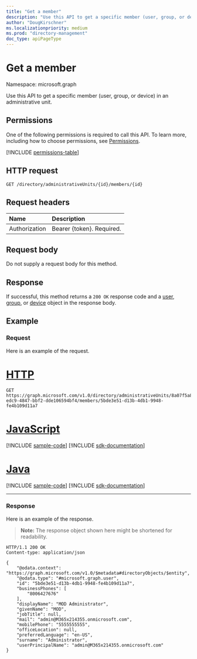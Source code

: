 ```yaml
---
title: "Get a member"
description: "Use this API to get a specific member (user, group, or device) in an administrative unit."
author: "DougKirschner"
ms.localizationpriority: medium
ms.prod: "directory-management"
doc_type: apiPageType
---
```


# Get a member

Namespace: microsoft.graph

Use this API to get a specific member (user, group, or device) in an administrative unit.

## Permissions
One of the following permissions is required to call this API. To learn more, including how to choose permissions, see [Permissions](/graph/permissions-reference).


<!-- { "blockType": "permissions", "name": "administrativeunit_get_members" } -->
[!INCLUDE [permissions-table](../includes/permissions/administrativeunit-get-members-permissions.md)]

## HTTP request

```http
GET /directory/administrativeUnits/{id}/members/{id}
```
## Request headers
| Name      |Description|
|:----------|:----------|
| Authorization  | Bearer {token}. Required. |

## Request body
Do not supply a request body for this method.

## Response

If successful, this method returns a `200 OK` response code and a [user](../resources/user.md), [group](../resources/group.md), or [device](../resources/device.md) object in the response body.

## Example

### Request
Here is an example of the request.


# [HTTP](#tab/http)
<!-- {
  "blockType": "request",
  "name": "get_administrativeunit_members"
} -->
```msgraph-interactive
GET https://graph.microsoft.com/v1.0/directory/administrativeUnits/8a07f5a8-edc9-4847-bbf2-dde106594bf4/members/5bde3e51-d13b-4db1-9948-fe4b109d11a7
```

# [JavaScript](#tab/javascript)
[!INCLUDE [sample-code](../includes/snippets/javascript/get-administrativeunit-members-javascript-snippets.md)]
[!INCLUDE [sdk-documentation](../includes/snippets/snippets-sdk-documentation-link.md)]

# [Java](#tab/java)
[!INCLUDE [sample-code](../includes/snippets/java/get-administrativeunit-members-java-snippets.md)]
[!INCLUDE [sdk-documentation](../includes/snippets/snippets-sdk-documentation-link.md)]

---

### Response
Here is an example of the response.
>**Note:** The response object shown here might be shortened for readability.

<!-- {
  "blockType": "response",
  "truncated": true,
  "@odata.type": "microsoft.graph.administrativeUnit"
} -->
```http
HTTP/1.1 200 OK
Content-type: application/json

{
    "@odata.context": "https://graph.microsoft.com/v1.0/$metadata#directoryObjects/$entity",
    "@odata.type": "#microsoft.graph.user",
    "id": "5bde3e51-d13b-4db1-9948-fe4b109d11a7",
    "businessPhones": [
        "8006427676"
    ],
    "displayName": "MOD Administrator",
    "givenName": "MOD",
    "jobTitle": null,
    "mail": "admin@M365x214355.onmicrosoft.com",
    "mobilePhone": "5555555555",
    "officeLocation": null,
    "preferredLanguage": "en-US",
    "surname": "Administrator",
    "userPrincipalName": "admin@M365x214355.onmicrosoft.com"
}
```
